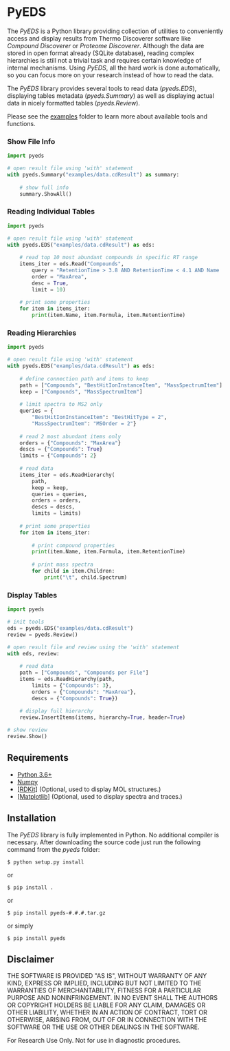 # PyEDS

The *PyEDS* is a Python library providing collection of utilities to conveniently access and display results from Thermo
Discoverer software like *Compound Discoverer* or *Proteome Discoverer*. Although the data are stored in open format
already (SQLite database), reading complex hierarchies is still not a trivial task and requires certain knowledge of
internal mechanisms. Using *PyEDS*, all the hard work is done automatically, so you can focus more on your research
instead of how to read the data.

The *PyEDS* library provides several tools to read data (*pyeds.EDS*), displaying tables metadata (*pyeds.Summary*) as
well as displaying actual data in nicely formatted tables (*pyeds.Review*).

Please see the [examples](https://github.com/thermofisherlsms/pyeds/tree/master/examples) folder to learn more about
available tools and functions.

### Show File Info

```python
import pyeds

# open result file using 'with' statement
with pyeds.Summary("examples/data.cdResult") as summary:
    
    # show full info
    summary.ShowAll()
```

### Reading Individual Tables

```python
import pyeds

# open result file using 'with' statement
with pyeds.EDS("examples/data.cdResult") as eds:
    
    # read top 10 most abundant compounds in specific RT range
    items_iter = eds.Read("Compounds",
        query = "RetentionTime > 3.8 AND RetentionTime < 4.1 AND Name != ''",
        order = "MaxArea",
        desc = True,
        limit = 10)
    
    # print some properties
    for item in items_iter:
        print(item.Name, item.Formula, item.RetentionTime)
```

### Reading Hierarchies

```python
import pyeds

# open result file using 'with' statement
with pyeds.EDS("examples/data.cdResult") as eds:
    
    # define connection path and items to keep
    path = ["Compounds", "BestHitIonInstanceItem", "MassSpectrumItem"]
    keep = ["Compounds", "MassSpectrumItem"]
    
    # limit spectra to MS2 only
    queries = {
        "BestHitIonInstanceItem": "BestHitType = 2",
        "MassSpectrumItem": "MSOrder = 2"}
    
    # read 2 most abundant items only
    orders = {"Compounds": "MaxArea"}
    descs = {"Compounds": True}
    limits = {"Compounds": 2}
    
    # read data
    items_iter = eds.ReadHierarchy(
        path,
        keep = keep,
        queries = queries,
        orders = orders,
        descs = descs,
        limits = limits)
    
    # print some properties
    for item in items_iter:
        
        # print compound properties
        print(item.Name, item.Formula, item.RetentionTime)
        
        # print mass spectra
        for child in item.Children:
            print("\t", child.Spectrum)
```

### Display Tables

```python
import pyeds

# init tools
eds = pyeds.EDS("examples/data.cdResult")
review = pyeds.Review()

# open result file and review using the 'with' statement
with eds, review:
    
    # read data
    path = ["Compounds", "Compounds per File"]
    items = eds.ReadHierarchy(path,
        limits = {"Compounds": 3},
        orders = {"Compounds": "MaxArea"},
        descs = {"Compounds": True})
    
    # display full hierarchy
    review.InsertItems(items, hierarchy=True, header=True)

# show review
review.Show()
```

## Requirements

- [Python 3.6+](https://www.python.org)
- [Numpy](https://pypi.org/project/numpy/)
- [[RDKit]](https://www.rdkit.org/) (Optional, used to display MOL structures.)
- [[Matplotlib]](https://pypi.org/project/matplotlib/) (Optional, used to display spectra and traces.)


## Installation

The *PyEDS* library is fully implemented in Python. No additional compiler is necessary. After downloading the source
code just run the following command from the *pyeds* folder:

```$ python setup.py install```

or

```$ pip install .```

or

```$ pip install pyeds-#.#.#.tar.gz```

or simply

```$ pip install pyeds```


## Disclaimer

THE SOFTWARE IS PROVIDED "AS IS", WITHOUT WARRANTY OF ANY KIND, EXPRESS OR
IMPLIED, INCLUDING BUT NOT LIMITED TO THE WARRANTIES OF MERCHANTABILITY,
FITNESS FOR A PARTICULAR PURPOSE AND NONINFRINGEMENT. IN NO EVENT SHALL THE
AUTHORS OR COPYRIGHT HOLDERS BE LIABLE FOR ANY CLAIM, DAMAGES OR OTHER
LIABILITY, WHETHER IN AN ACTION OF CONTRACT, TORT OR OTHERWISE, ARISING FROM,
OUT OF OR IN CONNECTION WITH THE SOFTWARE OR THE USE OR OTHER DEALINGS IN THE
SOFTWARE.

For Research Use Only. Not for use in diagnostic procedures.
